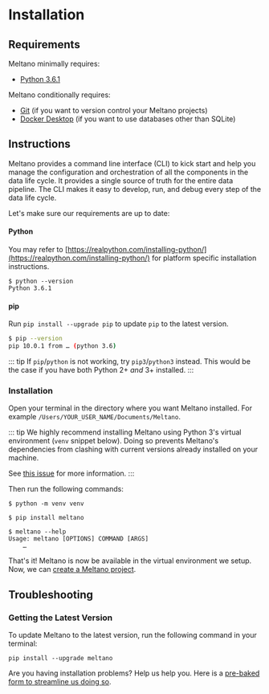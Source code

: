 # Installation

## Requirements

Meltano minimally requires:
- [Python 3.6.1](https://realpython.com/installing-python/)

Meltano conditionally requires:
- [Git](https://git-scm.com/) (if you want to version control your Meltano projects)
- [Docker Desktop](https://www.docker.com/get-started) (if you want to use databases other than SQLite)

## Instructions

Meltano provides a command line interface (CLI) to kick start and help you manage the configuration and orchestration of all the components in the data life cycle. It provides a single source of truth for the entire data pipeline. The CLI makes it easy to develop, run, and debug every step of the data life cycle.

Let's make sure our requirements are up to date:

#### Python
You may refer to [https://realpython.com/installing-python/](https://realpython.com/installing-python/) for platform specific installation instructions.

```
$ python --version
Python 3.6.1
```

#### pip
Run `pip install --upgrade pip` to update `pip` to the latest version.

```bash
$ pip --version
pip 10.0.1 from … (python 3.6)
```

::: tip
If `pip`/`python` is not working, try `pip3`/`python3` instead. This would be the case if you have both Python 2+ *and* 3+ installed.
:::

### Installation

Open your terminal in the directory where you want Meltano installed. For example `/Users/YOUR_USER_NAME/Documents/Meltano`.

::: tip
We highly recommend installing Meltano using Python 3's virtual environment (`venv` snippet below). Doing so prevents Meltano's dependencies from clashing with current versions already installed on your machine.

See [this issue](https://gitlab.com/meltano/meltano/issues/141) for more information.
:::

Then run the following commands:
```
$ python -m venv venv

$ pip install meltano
```

```
$ meltano --help
Usage: meltano [OPTIONS] COMMAND [ARGS]
    …
```

That's it! Meltano is now be available in the virtual environment we setup. Now, we can [create a Meltano project](/docs/tutorial.html).

## Troubleshooting

### Getting the Latest Version

To update Meltano to the latest version, run the following command in your terminal:

```
pip install --upgrade meltano
```

Are you having installation problems? Help us help you. Here is a [pre-baked form to streamline us doing so](https://gitlab.com/meltano/meltano/issues/new?issue%5Bassignee_id%5D=&issue%5Bmilestone_id%5D=).
